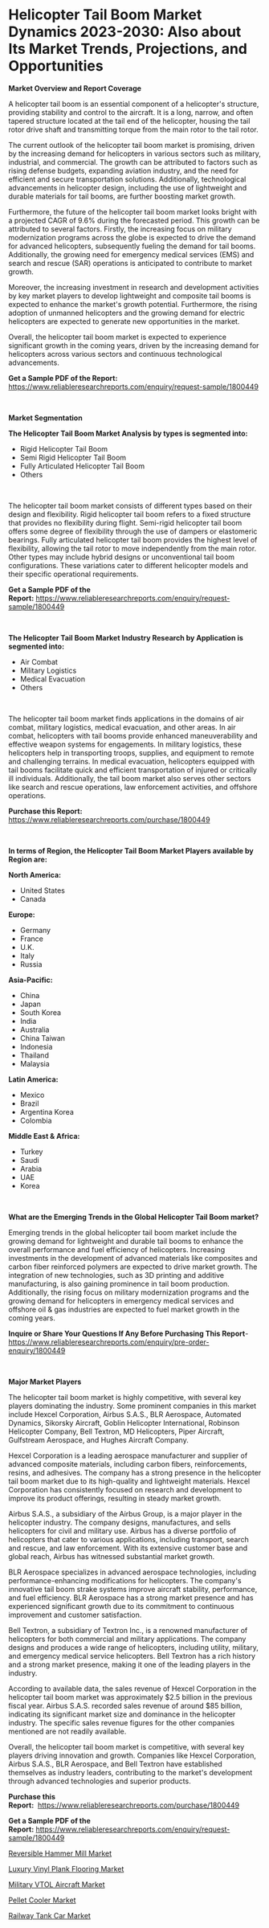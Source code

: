 <p><h1>Helicopter Tail Boom Market Dynamics 2023-2030: Also about Its Market Trends, Projections, and Opportunities</h1></p><p><strong>Market Overview and Report Coverage</strong></p>
<p><p>A helicopter tail boom is an essential component of a helicopter's structure, providing stability and control to the aircraft. It is a long, narrow, and often tapered structure located at the tail end of the helicopter, housing the tail rotor drive shaft and transmitting torque from the main rotor to the tail rotor.</p><p>The current outlook of the helicopter tail boom market is promising, driven by the increasing demand for helicopters in various sectors such as military, industrial, and commercial. The growth can be attributed to factors such as rising defense budgets, expanding aviation industry, and the need for efficient and secure transportation solutions. Additionally, technological advancements in helicopter design, including the use of lightweight and durable materials for tail booms, are further boosting market growth.</p><p>Furthermore, the future of the helicopter tail boom market looks bright with a projected CAGR of 9.6% during the forecasted period. This growth can be attributed to several factors. Firstly, the increasing focus on military modernization programs across the globe is expected to drive the demand for advanced helicopters, subsequently fueling the demand for tail booms. Additionally, the growing need for emergency medical services (EMS) and search and rescue (SAR) operations is anticipated to contribute to market growth.</p><p>Moreover, the increasing investment in research and development activities by key market players to develop lightweight and composite tail booms is expected to enhance the market's growth potential. Furthermore, the rising adoption of unmanned helicopters and the growing demand for electric helicopters are expected to generate new opportunities in the market.</p><p>Overall, the helicopter tail boom market is expected to experience significant growth in the coming years, driven by the increasing demand for helicopters across various sectors and continuous technological advancements.</p></p>
<p><strong>Get a Sample PDF of the Report:</strong> <a href="https://www.reliableresearchreports.com/enquiry/request-sample/1800449">https://www.reliableresearchreports.com/enquiry/request-sample/1800449</a></p>
<p>&nbsp;</p>
<p><strong>Market Segmentation</strong></p>
<p><strong>The Helicopter Tail Boom Market Analysis by types is segmented into:</strong></p>
<p><ul><li>Rigid Helicopter Tail Boom</li><li>Semi Rigid Helicopter Tail Boom</li><li>Fully Articulated Helicopter Tail Boom</li><li>Others</li></ul></p>
<p>&nbsp;</p>
<p><p>The helicopter tail boom market consists of different types based on their design and flexibility. Rigid helicopter tail boom refers to a fixed structure that provides no flexibility during flight. Semi-rigid helicopter tail boom offers some degree of flexibility through the use of dampers or elastomeric bearings. Fully articulated helicopter tail boom provides the highest level of flexibility, allowing the tail rotor to move independently from the main rotor. Other types may include hybrid designs or unconventional tail boom configurations. These variations cater to different helicopter models and their specific operational requirements.</p></p>
<p><strong>Get a Sample PDF of the Report:</strong>&nbsp;<a href="https://www.reliableresearchreports.com/enquiry/request-sample/1800449">https://www.reliableresearchreports.com/enquiry/request-sample/1800449</a></p>
<p>&nbsp;</p>
<p><strong>The Helicopter Tail Boom Market Industry Research by Application is segmented into:</strong></p>
<p><ul><li>Air Combat</li><li>Military Logistics</li><li>Medical Evacuation</li><li>Others</li></ul></p>
<p>&nbsp;</p>
<p><p>The helicopter tail boom market finds applications in the domains of air combat, military logistics, medical evacuation, and other areas. In air combat, helicopters with tail booms provide enhanced maneuverability and effective weapon systems for engagements. In military logistics, these helicopters help in transporting troops, supplies, and equipment to remote and challenging terrains. In medical evacuation, helicopters equipped with tail booms facilitate quick and efficient transportation of injured or critically ill individuals. Additionally, the tail boom market also serves other sectors like search and rescue operations, law enforcement activities, and offshore operations.</p></p>
<p><strong>Purchase this Report:</strong>&nbsp; <a href="https://www.reliableresearchreports.com/purchase/1800449">https://www.reliableresearchreports.com/purchase/1800449</a></p>
<p>&nbsp;</p>
<p><strong>In terms of Region, the Helicopter Tail Boom Market Players available by Region are:</strong></p>
<p>
    <p> <strong> North America: </strong>
        <ul>
            <li>United States</li>
            <li>Canada</li>
        </ul>
        </p> 
    <p> <strong> Europe: </strong>
        <ul>
            <li>Germany</li>
            <li>France</li>
            <li>U.K.</li>
            <li>Italy</li>
            <li>Russia</li>
        </ul>
        </p> 
    <p> <strong> Asia-Pacific: </strong>
        <ul>
            <li>China</li>
            <li>Japan</li>
            <li>South Korea</li>
            <li>India</li>
            <li>Australia</li>
            <li>China Taiwan</li>
            <li>Indonesia</li>
            <li>Thailand</li>
            <li>Malaysia</li>
        </ul>
        </p> 
    <p> <strong> Latin America: </strong>
        <ul>
            <li>Mexico</li>
            <li>Brazil</li>
            <li>Argentina Korea</li>
            <li>Colombia</li>
        </ul>
        </p> 
    <p> <strong> Middle East & Africa: </strong>
        <ul>
            <li>Turkey</li>
            <li>Saudi</li>
            <li>Arabia</li>
            <li>UAE</li>
            <li>Korea</li>
        </ul>
    </p>
    </p>
<p>&nbsp;</p>
<p><strong>What are the Emerging Trends in the Global Helicopter Tail Boom market?</strong></p>
<p><p>Emerging trends in the global helicopter tail boom market include the growing demand for lightweight and durable tail booms to enhance the overall performance and fuel efficiency of helicopters. Increasing investments in the development of advanced materials like composites and carbon fiber reinforced polymers are expected to drive market growth. The integration of new technologies, such as 3D printing and additive manufacturing, is also gaining prominence in tail boom production. Additionally, the rising focus on military modernization programs and the growing demand for helicopters in emergency medical services and offshore oil & gas industries are expected to fuel market growth in the coming years.</p></p>
<p><strong>Inquire or Share Your Questions If Any Before Purchasing This Report</strong>- <a href="https://www.reliableresearchreports.com/enquiry/pre-order-enquiry/1800449">https://www.reliableresearchreports.com/enquiry/pre-order-enquiry/1800449</a></p>
<p>&nbsp;</p>
<p><strong>Major Market Players</strong></p>
<p><p>The helicopter tail boom market is highly competitive, with several key players dominating the industry. Some prominent companies in this market include Hexcel Corporation, Airbus S.A.S., BLR Aerospace, Automated Dynamics, Sikorsky Aircraft, Goblin Helicopter International, Robinson Helicopter Company, Bell Textron, MD Helicopters, Piper Aircraft, Gulfstream Aerospace, and Hughes Aircraft Company.</p><p>Hexcel Corporation is a leading aerospace manufacturer and supplier of advanced composite materials, including carbon fibers, reinforcements, resins, and adhesives. The company has a strong presence in the helicopter tail boom market due to its high-quality and lightweight materials. Hexcel Corporation has consistently focused on research and development to improve its product offerings, resulting in steady market growth.</p><p>Airbus S.A.S., a subsidiary of the Airbus Group, is a major player in the helicopter industry. The company designs, manufactures, and sells helicopters for civil and military use. Airbus has a diverse portfolio of helicopters that cater to various applications, including transport, search and rescue, and law enforcement. With its extensive customer base and global reach, Airbus has witnessed substantial market growth.</p><p>BLR Aerospace specializes in advanced aerospace technologies, including performance-enhancing modifications for helicopters. The company's innovative tail boom strake systems improve aircraft stability, performance, and fuel efficiency. BLR Aerospace has a strong market presence and has experienced significant growth due to its commitment to continuous improvement and customer satisfaction.</p><p>Bell Textron, a subsidiary of Textron Inc., is a renowned manufacturer of helicopters for both commercial and military applications. The company designs and produces a wide range of helicopters, including utility, military, and emergency medical service helicopters. Bell Textron has a rich history and a strong market presence, making it one of the leading players in the industry.</p><p>According to available data, the sales revenue of Hexcel Corporation in the helicopter tail boom market was approximately $2.5 billion in the previous fiscal year. Airbus S.A.S. recorded sales revenue of around $85 billion, indicating its significant market size and dominance in the helicopter industry. The specific sales revenue figures for the other companies mentioned are not readily available.</p><p>Overall, the helicopter tail boom market is competitive, with several key players driving innovation and growth. Companies like Hexcel Corporation, Airbus S.A.S., BLR Aerospace, and Bell Textron have established themselves as industry leaders, contributing to the market's development through advanced technologies and superior products.</p></p>
<p><strong>Purchase this Report:</strong>&nbsp;&nbsp;<a href="https://www.reliableresearchreports.com/purchase/1800449">https://www.reliableresearchreports.com/purchase/1800449</a></p>
<p></p>
<p><strong>Get a Sample PDF of the Report:</strong>&nbsp;<a href="https://www.reliableresearchreports.com/enquiry/request-sample/1800449">https://www.reliableresearchreports.com/enquiry/request-sample/1800449</a></p>
<p><p><a href="https://www.linkedin.com/pulse/decoding-reversible-hammer-mill-market-deep-dive-latest-xvtve/">Reversible Hammer Mill Market</a></p><p><a href="https://medium.com/@smithazim89098/luxury-vinyl-plank-flooring-market-trends-and-market-analysis-forecasted-for-period-2023-2030-b55cd0c41ca3">Luxury Vinyl Plank Flooring Market</a></p><p><a href="https://github.com/sofyaavrova/Market-Research-Report-List-1/blob/main/military-vtol-aircraft-market.md">Military VTOL Aircraft Market</a></p><p><a href="https://www.linkedin.com/pulse/pellet-cooler-market-size-share-amp-trends-analysis-report-ljtee/">Pellet Cooler Market</a></p><p><a href="https://github.com/merzlyukov93/Market-Research-Report-List-1/blob/main/railway-tank-car-market.md">Railway Tank Car Market</a></p></p>